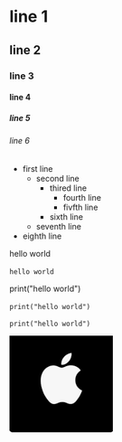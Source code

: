 # line 1
## line 2
### line 3
#### line 4
##### line 5
###### line 6


- first line
    - second line
        - thired line
            - fourth line
            - fivfth line
        - sixth line
    - seventh line
- eighth line

hello world

`hello world`

print("hello world")

`print("hello world")`

```
print("hello world")
```

![alt text](image.png)